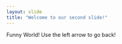 ```yaml
---
layout: slide
title: "Welcome to our second slide!"
---
```

Funny World!
Use the left arrow to go back!

